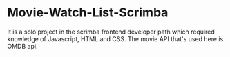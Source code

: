 # Movie-Watch-List-Scrimba
It is a solo project in the scrimba frontend developer path which required knowledge of Javascript, HTML and CSS. The movie API that's used here is OMDB api.
